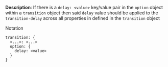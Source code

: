 __Description__: If there is a `delay: <value>` key/value pair in the `option` object within a `transition` object then said `delay` value should be applied to the `transition-delay` across all properties in defined in the `transition` object

Notation
```
transition: {
  <...>: <...>
  option: {
    delay: <value>
  }
}
```